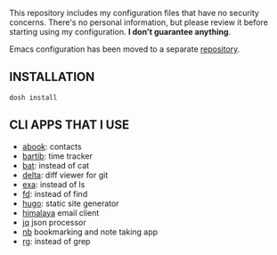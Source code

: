 This repository includes my configuration files that have no security
concerns. There's no personal information, but please review it before
starting using my configuration. **I don't guarantee anything**.

Emacs configuration has been moved to a separate
[repository](https://github.com/gkmngrgn/emacs.d).


## INSTALLATION

    dosh install


## CLI APPS THAT I USE

- [abook](https://github.com/hhirsch/abook): contacts
- [bartib](https://github.com/nikolassv/bartib): time tracker
- [bat](https://github.com/sharkdp/bat): instead of cat
- [delta](https://github.com/dandavison/delta): diff viewer for git
- [exa](https://github.com/ogham/exa): instead of ls
- [fd](https://github.com/sharkdp/fd): instead of find
- [hugo](https://github.com/gohugoio/hugo): static site generator
- [himalaya](https://github.com/soywod/himalaya) email client
- [jq](https://github.com/stedolan/jq) json processor
- [nb](https://github.com/xwmx/nb) bookmarking and note taking app
- [rg](https://github.com/BurntSushi/ripgrep): instead of grep

